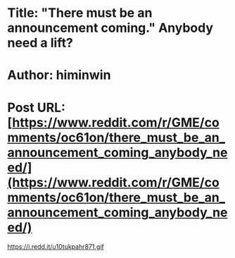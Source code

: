 # Title: "There must be an announcement coming." Anybody need a lift?
# Author: himinwin
# Post URL: [https://www.reddit.com/r/GME/comments/oc61on/there_must_be_an_announcement_coming_anybody_need/](https://www.reddit.com/r/GME/comments/oc61on/there_must_be_an_announcement_coming_anybody_need/)


https://i.redd.it/u10tukpahr871.gif